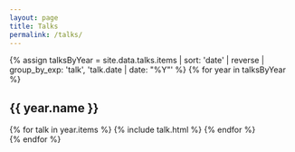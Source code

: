 ```yaml
---
layout: page
title: Talks
permalink: /talks/
---
```


{% assign talksByYear = site.data.talks.items | sort: 'date' | reverse | group_by_exp: 'talk', 'talk.date | date: "%Y"' %}
{% for year in talksByYear %}

  <section id="{{ year.name }}" class="taxonomy-section">
    <h2 class="taxonomy-title">{{ year.name }}</h2>
    <div class="entries-grid">
      {% for talk in year.items %}
        {% include talk.html %}
      {% endfor %}
    </div>
  </section>
{% endfor %}

